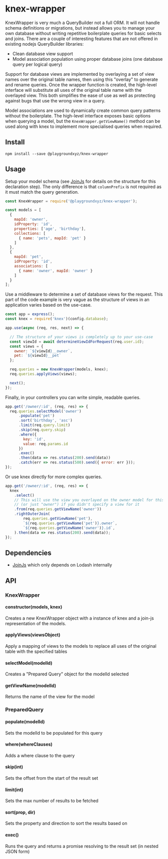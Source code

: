 # knex-wrapper

KnexWrapper is very much a QueryBuilder not a full ORM. It will not handle schema definitions or migrations, but instead
allows you to manage your own database without writing repetitive boilerplate queries for basic selects and joins. There are
a couple of interesting features that are not offered in existing nodejs QueryBuilder libraries:

- Clean database view support
- Model association population using proper database joins (one database query per logical query)

Support for database views are implemented by overlaying a set of view names over the original table names, then
using this "overlay" to generate and rename queries. Once the wrapper function is created, the high-level interface
will substitute all uses of the original table name with the overlayed view. This both simplifies the ease of use
as well as protecting against bugs that use the wrong view in a query.

Model associations are used to dynamically create common query patterns without the boilerplate. The high-level
interface exposes basic options when querying a model, but the `KnexWrapper.getViewName()` method can be used
along with knex to implement more specialised queries when required.

## Install

`npm install --save @playgroundxyz/knex-wrapper`

## Usage

Setup your model schema (see [JoinJs](https://github.com/archfirst/joinjs) for details on the structure for this declaration step). The only
difference is that `columnPrefix` is not required as it must match the query generation.

```js
const KnexWrapper = require('@playgroundxyz/knex-wrapper');

const models = [
  {
    mapId: 'owner',
    idProperty: 'id',
    properties: ['age', 'birthday'],
    collections: [
      { name: 'pets', mapId: 'pet' }
    ]
  },
  {
    mapId: 'pet',
    idProperty: 'id',
    associations: [
      { name: 'owner', mapId: 'owner' }
    ]
  }
];
```

Use a middleware to determine a set of database views for the request. This part of the code example is
very vague as the structure of views in an application varies based on the use-case.

```js
const app = express();
const knex = require('knex')(config.database);

app.use(async (req, res, next) => {

  // The structure of your views is completely up to your use-case
  const viewId = await determineViewIdForRequest(req.user.id);
  const views = {
    owner: `${viewId}__owner`,
    pet: `${viewId}__pet`
  };

  req.queries = new KnexWrapper(models, knex);
  req.queries.applyViews(views);

  next();
});
```

Finally, in your controllers you can write simple, readable queries.

```js
app.get('/owner/:id', (req, res) => {
  req.queries.selectModel('owner')
      .populate('pet')
      .sort('birthday', 'asc')
      .limit(req.query.limit)
      .skip(req.query.skip)
      .where({
        key: 'id',
        value: req.params.id
      })
      .exec()
      .then(data => res.status(200).send(data))
      .catch(err => res.status(500).send({ error: err }));
});
```

Or use knex directly for more complex queries.

```js
app.get('/owner/:id', (req, res) => {
  knex
    .select()
    // This will use the view you overlayed on the owner model for this request
    // (or just "owner") if you didn't specify a view for it
    .from(req.queries.getViewName('owner'))
    .rightOuterJoin(
        req.queries.getViewName('pet'),
        `${req.queries.getViewName('pet')}.owner`,
        `${req.queries.getViewName('owner')}.id`,
    ).then(data => res.status(200).send(data));
});
```

## Dependencies

- [JoinJs](https://github.com/archfirst/joinjs) which only depends on Lodash internally

## API

### KnexWrapper

#### constructor(models, knex)

Creates a new KnexWrapper object with a instance of knex and a join-js representation of the models.

#### applyViews(viewsObject)

Apply a mapping of views to the models to replace all uses of the original table with the specified tables

#### selectModel(modelId)

Creates a "Prepared Query" object for the modelId selected

#### getViewName(modelId)

Returns the name of the view for the model


### PreparedQuery

#### populate(modelId)

Sets the modelId to be populated for this query

#### where(whereClauses)

Adds a where clause to the query

#### skip(int)

Sets the offset from the start of the result set

#### limit(int)

Sets the max number of results to be fetched

#### sort(prop, dir)

Sets the property and direction to sort the results based on

#### exec()

Runs the query and returns a promise resolving to the result set (in nested JSON form)

